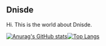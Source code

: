 ## Dnisde
Hi. This is the world about Dnisde.

[![Anurag's GitHub stats](https://github-readme-stats.vercel.app/api?username=Dnisde&hide=jupyter%20notebook&show_icons=true&locale=en&show_icons=true&theme=vue&border_radius=0&include_all_commits=true&line_height=20&bg_color=3,b6fcd5,b0e5ea,c7dcf9)](https://github.com/anuraghazra/github-readme-stats)[![Top Langs](https://github-readme-stats.vercel.app/api/top-langs/?username=Dnisde&hide=jupyter%20notebook&layout=compact&theme=vue&border_radius=0&card_width=300)](https://github.com/anuraghazra/github-readme-stats)

[//]: <gradient parameter: &bg_color=3,b6fcd5,b0e5ea,c7dcf9>
